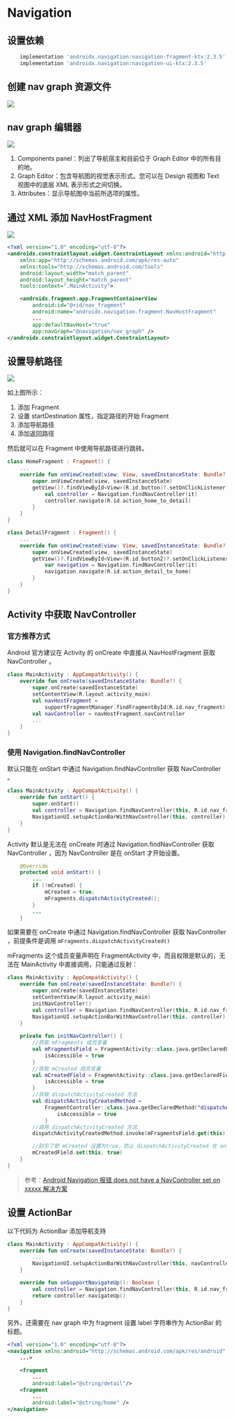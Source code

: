 # Navigation

## 设置依赖

```groovy
    implementation 'androidx.navigation:navigation-fragment-ktx:2.3.5'
    implementation 'androidx.navigation:navigation-ui-ktx:2.3.5'
```

## 创建 nav graph 资源文件

![](./new_nav_graph_res.png)

## nav graph 编辑器

![](./nav_graph_editor.png)

1. Components panel：列出了导航宿主和目前位于 Graph Editor 中的所有目的地。
2. Graph Editor：包含导航图的视觉表示形式。您可以在 Design 视图和 Text 视图中的底层 XML 表示形式之间切换。
3. Attributes：显示导航图中当前所选项的属性。

## 通过 XML 添加 NavHostFragment

![](./add_NavHostFragment.png)

```xml
<?xml version="1.0" encoding="utf-8"?>
<androidx.constraintlayout.widget.ConstraintLayout xmlns:android="http://schemas.android.com/apk/res/android"
    xmlns:app="http://schemas.android.com/apk/res-auto"
    xmlns:tools="http://schemas.android.com/tools"
    android:layout_width="match_parent"
    android:layout_height="match_parent"
    tools:context=".MainActivity">

    <androidx.fragment.app.FragmentContainerView
        android:id="@+id/nav_fragment"
        android:name="androidx.navigation.fragment.NavHostFragment"
        ...
        app:defaultNavHost="true"
        app:navGraph="@navigation/nav_graph" />
</androidx.constraintlayout.widget.ConstraintLayout>
```

## 设置导航路径

![](./setup_nav_path.png)

如上图所示：
1. 添加 Fragment
2. 设置 startDestination 属性，指定路径的开始 Fragment
3. 添加导航路径
4. 添加返回路径

然后就可以在 Fragment 中使用导航路径进行跳转。

```kotlin
class HomeFragment : Fragment() {
    ...
    override fun onViewCreated(view: View, savedInstanceState: Bundle?) {
        super.onViewCreated(view, savedInstanceState)
        getView()?.findViewById<View>(R.id.button)?.setOnClickListener {
            val controller = Navigation.findNavController(it)
            controller.navigate(R.id.action_home_to_detail)
        }
    }
}
```

```kotlin
class DetailFragment : Fragment() {
    ...
    override fun onViewCreated(view: View, savedInstanceState: Bundle?) {
        super.onViewCreated(view, savedInstanceState)
        getView()?.findViewById<View>(R.id.button2)?.setOnClickListener {
            var navigation = Navigation.findNavController(it)
            navigation.navigate(R.id.action_detail_to_home)
        }
    }
}
```

## Activity 中获取 NavController

### 官方推荐方式

Android 官方建议在 Activity 的 onCreate 中直接从 NavHostFragment 获取 NavController 。

```kotlin
class MainActivity : AppCompatActivity() {
    override fun onCreate(savedInstanceState: Bundle?) {
        super.onCreate(savedInstanceState)
        setContentView(R.layout.activity_main)
        val navHostFragment =
            supportFragmentManager.findFragmentById(R.id.nav_fragment) as NavHostFragment
        val navController = navHostFragment.navController
        ...
    }
}
```

### 使用 Navigation.findNavController

默认只能在 onStart 中通过 Navigation.findNavController 获取 NavController 。

```kotlin
class MainActivity : AppCompatActivity() {
    override fun onStart() {
        super.onStart()
        val controller = Navigation.findNavController(this, R.id.nav_fragment)
        NavigationUI.setupActionBarWithNavController(this, controller)
    }
}
```

Activity 默认是无法在 onCreate 时通过 Navigation.findNavController 获取 NavController ，因为 NavController 是在 onStart 才开始设置。

```java
    @Override
    protected void onStart() {
        ...
        if (!mCreated) {
            mCreated = true;
            mFragments.dispatchActivityCreated();
        }
        ...
    }
```

如果需要在 onCreate 中通过 Navigation.findNavController 获取 NavController ，前提条件是调用 `mFragments.dispatchActivityCreated()`

mFragments 这个成员变量声明在 FragmentActivity 中，而且权限是默认的，无法在 MainActivity 中直接调用，只能通过反射：

```kotlin
class MainActivity : AppCompatActivity() {
    override fun onCreate(savedInstanceState: Bundle?) {
        super.onCreate(savedInstanceState)
        setContentView(R.layout.activity_main)
        initNavController()
        val controller = Navigation.findNavController(this, R.id.nav_fragment)
        NavigationUI.setupActionBarWithNavController(this, controller)
    }
    
    private fun initNavController() {
        //获取 mFragments 成员变量
        val mFragmentsField = FragmentActivity::class.java.getDeclaredField("mFragments").apply {
            isAccessible = true
        }
        //获取 mCreated 成员变量
        val mCreatedField = FragmentActivity::class.java.getDeclaredField("mCreated").apply {
            isAccessible = true
        }
        //获取 dispatchActivityCreated 方法
        val dispatchActivityCreatedMethod =
            FragmentController::class.java.getDeclaredMethod("dispatchActivityCreated").apply {
                isAccessible = true
            }
        //调用 dispatchActivityCreated 方法
        dispatchActivityCreatedMethod.invoke(mFragmentsField.get(this))

        //别忘了把 mCreated 设置为true，防止 dispatchActivityCreated 在 onStart 中再次调用
        mCreatedField.set(this, true)
    }
}
```

> 参考：[Android Navigation 报错 does not have a NavController set on xxxxx 解决方案](https://blog.csdn.net/linminghuo/article/details/119000601)

## 设置 ActionBar

以下代码为 ActionBar 添加导航支持

```kotlin
class MainActivity : AppCompatActivity() {
    override fun onCreate(savedInstanceState: Bundle?) {
        ...
        NavigationUI.setupActionBarWithNavController(this, navController)
    }

    override fun onSupportNavigateUp(): Boolean {
        val controller = Navigation.findNavController(this, R.id.nav_fragment)
        return controller.navigateUp()
    }
}
```

另外，还需要在 nav graph 中为 fragment 设置 label 字符串作为 ActionBar 的标题。

```xml
<?xml version="1.0" encoding="utf-8"?>
<navigation xmlns:android="http://schemas.android.com/apk/res/android"
    ...>

    <fragment
        ...
        android:label="@string/detail"/>
    <fragment
        ...
        android:label="@string/home" />
</navigation>
```